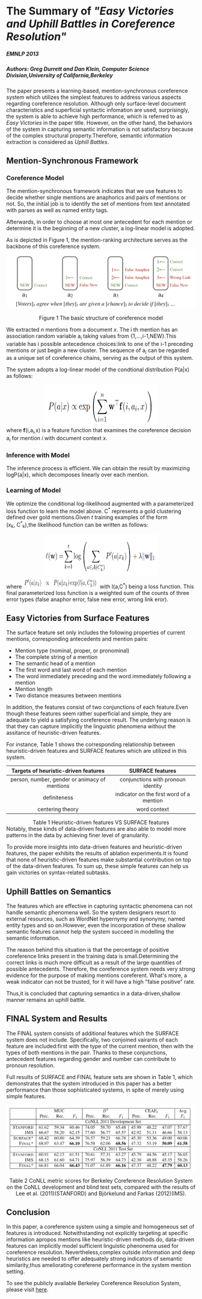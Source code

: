 # The Summary of *"Easy Victories  and Uphill Battles in Coreference Resolution"*
##### EMNLP 2013
##### Authors: Greg Durrett and Dan Klein, Computer Science Division,University of California,Berkeley

The paper presents a learning-based, mention-synchronous coreference system which utilizes the simplest features to address various aspects regarding coreference resolution. Although only surface-level document characteristics and superficial syntactic infomation are used, surprisingly, the system is able to achieve high performance, which is referred to as *Easy Victories* in the paper title. However, on the other hand, the behaviors of the system in capturing semantic information is not satisfactory because of the complex structural property.Therefore, semantic information extraction is considered as *Uphill Battles*.

## Mention-Synchronous Framework 
### Coreference Model
The mention-synchronous framework indicates that we use features to decide whether single mentions are anaphorics and pairs of mentions or not. So, the initial job is to identify the set of mentions from text annotated with parses as well as named entity tags.

Afterwards, in order to choose at most one antecedent for each mention or determine it is the beginning of a new cluster, a log-linear model is adopted. 

As is depicted in Figure 1, the mention-ranking architecture serves as the backbone of this coreference system.
![figure1](figure1.png)<center>Figure 1 The basic structure of coreference model</center >

We extracted *n* mentions from a document *x*. The i th mention has an association random variable a<sub>i</sub> taking values from {1,...,i-1,NEW}.This variable has i possible antecedence choices:link to one of the i-1 preceding mentions or just begin a new cluster. The sequence of a<sub>i</sub> can be regarded as a unique set of coreference chains, serving as the output of this system.

The system adopts a log-linear model of the condtional distribution P(a|x) as follows:<center><img src="formula1.png" width = "300" height = "110" /></center>
where **f**(i,a<sub>i</sub>,x) is a feature function that examines the coreference decision a<sub>i</sub> for mention *i* with document context *x*.

### Inference with Model
The inference process is efficient. We can obtain the result by maximizing logP(a|x), which decomposes linearly over each mention.
  
### Learning of Model
We optimize the conditional log-likelihood augmented with a parameterized loss function to learn the model above. C<sup>\*</sup> represents a gold clustering defined over gold mentions.Given *t*  training examples of the form (x<sub>k</sub>,&nbsp;C<sup>\*</sup><sub>k</sub>),the likelihood function can be written as follows:<center><img src="formula2.png" width = "300" height = "110" /></center>
where <img src="formula3.png" width = "200" height = "30"/> 
with l(a,C<sup>\*</sup>) being a loss function. This final parameterized loss function is a weighted sum of the counts of three error types (false anaphor error, false new error, wrong link eror).

## Easy Victories from Surface Features
The surface feature set only includes the following properties of current mentions, corresponding antecedents and mention pairs: 
 
* Mention type (nominal, proper, or pronominal)
* The complete string of a mention
* The semantic head of a mention
* The first word and last word of each mention
* The word immediately preceding and the word immediately following a mention
* Mention length
* Two distance measures between mentions

In addition, the features consist of two conjunctions of each feature.Even though these features seem rather superficial and simple, they are adequate to yield a satisfying coreference result. The underlying reason is that they can capture implicitly the linguistic phenomena without the assitance of heuristic-driven features.  
 
For instance, Table 1 shows the corresponding relationship between heuristic-driven features and SURFACE features which are utilized in this system.

|Targets of heuristic-driven features|SURFACE features|  
|:-------------:|:---------------:| 
|person, number, gender or animacy of mentions|conjunctions with pronoun identity|         
|definiteness|indicator on the first word of a mention|           
|centering theory|word context|  

<center>Table 1 Heuristic-driven features VS  SURFACE features</center>
Notably, these kinds of data-driven features are also able to model more patterns in the data by achieving finer level of granularity.  

To provide more insights into data-driven features and heuristic-driven features, the paper exhibits the results of ablation experiments.It is found that none of heuristic-driven features make substantial contribution on top of the data-driven features. To sum up, these simple features can help us gain victories on syntax-related subtasks.

## Uphill Battles on Semantics
The features which are effective in capturing syntactic phenomena can not handle semantic phenomena well. So the system designers resort to external resources, such as WordNet hypernymy and synonymy, named entity types and so on.However, even the incorporation of these shallow semantic features cannot help the system succeed in modelling the semantic information.

The reason behind this situation is that the percentage of positive coreference links present in the training data is small.Determining the correct links is much more difficult as a result of the large quantities of possible antecedents.
Therefore, the coreference system needs very strong evidence for the purpose of making mentions coreferent. What's more, a weak indicator can not be trusted, for it will have a high "false positive" rate. 

Thus,it is concluded that capturing semantics in a data-driven,shallow manner remains an uphill battle.
## FINAL System and Results
The FINAL system consists of additional features which the SURFACE system does not include. Specifically, two conjoined vairants of each feature are included:first with the type of the current mention, then with the types of both mentions in the pair. Thanks to these conjunctions, antecedent features regarding gender and number can contribute to pronoun resolution.
   
Full results of SURFACE and FINAL feature sets are shown in Table 1, which demonstrates that the system introduced in this paper has a better performance than those sophisticated systems, in spite of merely using simple features.
   
   ![table2](table2.png)
<center>Table 2 CoNLL metric scores for Berkeley Coreference Resolution System on the CoNLL development and blind test sets, compared with the results of Lee et al. (2011)(STANFORD) and Björkelund and Farkas (2012)(IMS).</center>  
  
  
## Conclusion
In this paper, a coreference system using a simple and homogeneous set of features is introduced. Notwithstanding not explicitly targeting at specific information apropos mentions like heuristic-driven methods do, data-driven features can implicitly model sufficient linguistic phenonema used for coreference resolution. Nevertheless,complex outside information and deep heuristics are needed to offer adequately strong indicators of semantic similarity,thus ameliorating coreferene performance in the system mention setting.
   
To see the publicly available Berkeley Coreference Resolution System, please visit 
[here](http://nlp.cs.berkeley.edu/projects/coref.shtml).
